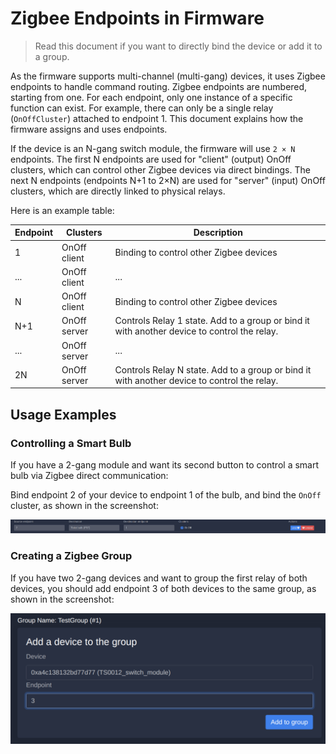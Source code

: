 # Zigbee Endpoints in Firmware

> Read this document if you want to directly bind the device or add it to a group.

As the firmware supports multi-channel (multi-gang) devices, it uses Zigbee endpoints to handle command routing. Zigbee endpoints are numbered, starting from one. For each endpoint, only one instance of a specific function can exist. For example, there can only be a single relay (`OnOffCluster`) attached to endpoint 1. This document explains how the firmware assigns and uses endpoints.

If the device is an N-gang switch module, the firmware will use `2 × N` endpoints. The first N endpoints are used for "client" (output) OnOff clusters, which can control other Zigbee devices via direct bindings. The next N endpoints (endpoints N+1 to 2×N) are used for "server" (input) OnOff clusters, which are directly linked to physical relays.

Here is an example table:

| Endpoint | Clusters     | Description                                                                                  |
|----------|--------------|----------------------------------------------------------------------------------------------|
| 1        | OnOff client | Binding to control other Zigbee devices                                                      |
| ...      | OnOff client | ...                                                                                          |
| N        | OnOff client | Binding to control other Zigbee devices                                                      |
| N+1      | OnOff server | Controls Relay 1 state. Add to a group or bind it with another device to control the relay.  |
| ...      | OnOff server | ...                                                                                          |
| 2N       | OnOff server | Controls Relay N state. Add to a group or bind it with another device to control the relay.  |

## Usage Examples

### Controlling a Smart Bulb

If you have a 2-gang module and want its second button to control a smart bulb via Zigbee direct communication:

Bind endpoint 2 of your device to endpoint 1 of the bulb, and bind the `OnOff` cluster, as shown in the screenshot:

![bulb binding](<bind_bulb.png>)

### Creating a Zigbee Group

If you have two 2-gang devices and want to group the first relay of both devices, you should add endpoint 3 of both devices to the same group, as shown in the screenshot:

![add to group](<add_to_group.png>)

